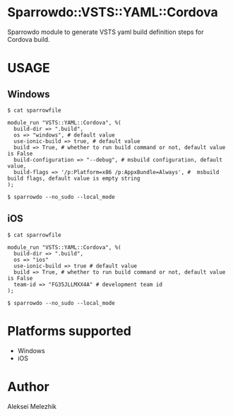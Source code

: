 # Sparrowdo::VSTS::YAML::Cordova

Sparrowdo module to generate VSTS yaml build definition steps for Cordova build.

# USAGE

## Windows

    $ cat sparrowfile

    module_run "VSTS::YAML::Cordova", %( 
      build-dir => ".build",
      os => "windows", # default value
      use-ionic-build => true, # default value
      build => True, # whether to run build command or not, default value is False
      build-configuration => "--debug", # msbuild configuration, default value,
      build-flags => '/p:Platform=x86 /p:AppxBundle=Always', #  msbuild build flags, default value is empty string
    );

    $ sparrowdo --no_sudo --local_mode

## iOS

    $ cat sparrowfile

    module_run "VSTS::YAML::Cordova", %( 
      build-dir => ".build",
      os => "ios"
      use-ionic-build => true # default value
      build => True, # whether to run build command or not, default value is False
      team-id => "FG35JLLMXX4A" # development team id
    );

    $ sparrowdo --no_sudo --local_mode

# Platforms supported

* Windows
* iOS

# Author

Aleksei Melezhik


